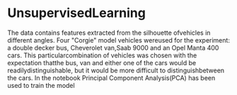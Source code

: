 # UnsupervisedLearning
The data contains features extracted from the silhouette ofvehicles in different angles. Four "Corgie" model vehicles wereused for the experiment: a double decker bus, Cheverolet van,Saab 9000 and an Opel Manta 400 cars. This particularcombination of vehicles was chosen with the expectation thatthe bus, van and either one of the cars would be readilydistinguishable, but it would be more difficult to distinguishbetween the cars.
In the notebook Principal Component Analysis(PCA) has been used to train the model
